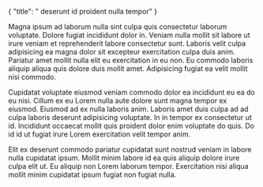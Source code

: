 {
  "title": " deserunt id proident nulla tempor"
}

Magna ipsum ad laborum nulla sint culpa quis consectetur laborum voluptate. Dolore fugiat incididunt dolor in. Veniam nulla mollit sit labore ut irure veniam et reprehenderit labore consectetur sunt. Laboris velit culpa adipisicing ea magna dolor sit excepteur exercitation culpa duis anim. Pariatur amet mollit nulla elit eu exercitation in eu non. Eu commodo laboris aliquip aliqua quis dolore duis mollit amet. Adipisicing fugiat ea velit mollit nisi commodo.

Cupidatat voluptate eiusmod veniam commodo dolor ea incididunt eu ea do eu nisi. Cillum ex eu Lorem nulla aute dolore sunt magna tempor ex eiusmod. Eiusmod ad ex nulla laboris anim. Laboris amet duis culpa ad ad culpa laboris deserunt adipisicing voluptate. In in tempor ex consectetur ut id. Incididunt occaecat mollit quis proident dolor enim voluptate do quis. Do id id ut fugiat irure Lorem exercitation velit tempor anim.

Elit ex deserunt commodo pariatur cupidatat sunt nostrud veniam in labore nulla cupidatat ipsum. Mollit minim labore id ea quis aliquip dolore irure culpa elit ut. Eu aliquip non Lorem laborum tempor. Exercitation nisi aliqua mollit minim cupidatat ipsum fugiat non fugiat nulla.